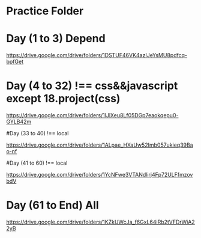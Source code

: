 # Practice Folder

# Day (1 to 3) Depend

https://drive.google.com/drive/folders/1DSTUF46VK4azIJeYsMU8pdfcq-bpfGet

# Day (4 to 32) !== css&&javascript except 18.project(css)

https://drive.google.com/drive/folders/1lJlXeu8Lf05DGp7eaokqepu0-GYLB42m

#Day (33 to 40) !== local

https://drive.google.com/drive/folders/1ALpae_HXaUw52Imb057ukieq39Bao-nf

#Day (41 to 60) !== local

https://drive.google.com/drive/folders/1YcNFwe3VTANdlirj4Fp72ULFfmzovbdV

# Day (61 to End) All

https://drive.google.com/drive/folders/1KZkUWcJa_f6GxL64iRb2tVFDrWiA22yB

